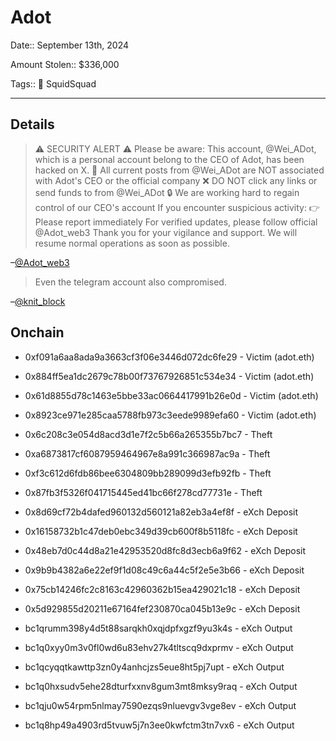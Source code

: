 # Adot

Date:: September 13th, 2024

Amount Stolen:: $336,000

Tags:: 🔑 SquidSquad

---

## Details

> ⚠️ SECURITY ALERT ⚠️ Please be aware: 
> This account, @Wei_ADot, which is a personal account belong to the CEO of Adot, has been hacked on X.
> 🚫 All current posts from @Wei_ADot are NOT associated with Adot's CEO or the official company
> ❌ DO NOT click any links or send funds to from @Wei_ADot
> 🔒 We are working hard to regain control of our CEO's account
> If you encounter suspicious activity: 👉 Please report immediately
> For verified updates, please follow official 
> @Adot_web3
> Thank you for your vigilance and support. We will resume normal operations as soon as possible.

–[@Adot_web3](https://x.com/Adot_web3/status/1837489227938123856)


> Even the telegram account also compromised.

–[@knit_block](https://x.com/knit_block/status/1837687418746819051)


## Onchain

- 0xf091a6aa8ada9a3663cf3f06e3446d072dc6fe29 - Victim (adot.eth)
- 0x884ff5ea1dc2679c78b00f73767926851c534e34 - Victim (adot.eth)
- 0x61d8855d78c1463e5bbe33ac0664417991b26e0d - Victim (adot.eth)
- 0x8923ce971e285caa5788fb973c3eede9989efa60 - Victim (adot.eth)

- 0x6c208c3e054d8acd3d1e7f2c5b66a265355b7bc7 - Theft
- 0xa6873817cf6087959464967e8a991c366987ac9a - Theft
- 0xf3c612d6fdb86bee6304809bb289099d3efb92fb - Theft
- 0x87fb3f5326f041715445ed41bc66f278cd77731e - Theft

- 0x8d69cf72b4dafed960132d560121a82eb3a4ef8f - eXch Deposit
- 0x16158732b1c47deb0ebc349d39cb600f8b5118fc - eXch Deposit
- 0x48eb7d0c44d8a21e42953520d8fc8d3ecb6a9f62 - eXch Deposit
- 0x9b9b4382a6e22ef9f1d08c49c6a44c5f2e5e3b66 - eXch Deposit
- 0x75cb14246fc2c8163c42960362b15ea429021c18 - eXch Deposit
- 0x5d929855d20211e67164fef230870ca045b13e9c - eXch Deposit

- bc1qrumm398y4d5t88sarqkh0xqjdpfxgzf9yu3k4s - eXch Output
- bc1q0xyy0m3v0fl0wd6u83ehv27k4tltscq9dxprmv - eXch Output
- bc1qcyqqtkawttp3zn0y4anhcjzs5eue8ht5pj7upt - eXch Output
- bc1q0hxsudv5ehe28dturfxxnv8gum3mt8mksy9raq - eXch Output
- bc1qju0w54rpm5nlmay7590ezqs9nluevgv3vge8ev - eXch Output
- bc1q8hp49a4903rd5tvuw5j7n3ee0kwfctm3tn7vx6 - eXch Output






